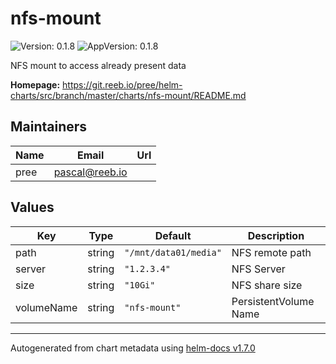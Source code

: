 # nfs-mount

![Version: 0.1.8](https://img.shields.io/badge/Version-0.1.8-informational?style=flat-square) ![AppVersion: 0.1.8](https://img.shields.io/badge/AppVersion-0.1.8-informational?style=flat-square)

NFS mount to access already present data

**Homepage:** <https://git.reeb.io/pree/helm-charts/src/branch/master/charts/nfs-mount/README.md>

## Maintainers

| Name | Email | Url |
| ---- | ------ | --- |
| pree | pascal@reeb.io |  |

## Values

| Key | Type | Default | Description |
|-----|------|---------|-------------|
| path | string | `"/mnt/data01/media"` | NFS remote path |
| server | string | `"1.2.3.4"` | NFS Server |
| size | string | `"10Gi"` | NFS share size |
| volumeName | string | `"nfs-mount"` | PersistentVolume Name |

----------------------------------------------
Autogenerated from chart metadata using [helm-docs v1.7.0](https://github.com/norwoodj/helm-docs/releases/v1.7.0)
